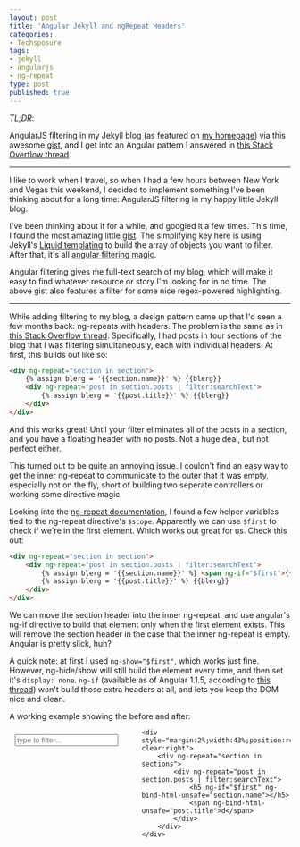 ```yaml
---
layout: post
title: 'Angular Jekyll and ngRepeat Headers'
categories:
- Techsposure
tags:
- jekyll
- angularjs
- ng-repeat
type: post
published: true
---
```


*TL;DR*:

AngularJS filtering in my Jekyll blog (as featured on [my homepage](/)) via this awesome [gist](https://gist.github.com/RainerAtSpirit/3076150), and I get into an Angular pattern I answered in [this Stack Overflow thread](http://stackoverflow.com/questions/17652665/angularjs-hide-parent-element-if-children-loop-is-empty-filtered).

***

I like to work when I travel,
so when I had a few hours between New York and Vegas this weekend,
I decided to implement something I've been thinking about for a long time:
AngularJS filtering in my happy little Jekyll blog.

I've been thinking about it for a while,
and googled it a few times.
This time, I found the most amazing little [gist](https://gist.github.com/RainerAtSpirit/3076150).
The simplifying key here is using Jekyll's [Liquid templating](http://liquidmarkup.org/)
to build the array of objects you want to filter.
After that, it's all [angular filtering magic](http://docs.angularjs.org/api/ng.filter:filter).

Angular filtering gives me full-text search of my blog,
which will make it easy to find whatever resource or story I'm looking for in no time.
The above gist also features a filter for some nice regex-powered highlighting.

***

While adding filtering to my blog,
a design pattern came up that I'd seen a few months back:
ng-repeats with headers. 
The problem is the same as in [this Stack Overflow thread](http://stackoverflow.com/questions/17652665/angularjs-hide-parent-element-if-children-loop-is-empty-filtered).
Specifically, I had posts in four sections of the blog that I was filtering simultaneously,
each with individual headers. 
At first, this builds out like so:

```html
<div ng-repeat="section in section">
	{% assign blerg = '{{section.name}}' %} {{blerg}}
	<div ng-repeat="post in section.posts | filter:searchText">
		{% assign blerg = '{{post.title}}' %} {{blerg}}
	</div>
</div>
```

And this works great!
Until your filter eliminates all of the posts in a section,
and you have a floating header with no posts. 
Not a huge deal, but not perfect either.

This turned out to be quite an annoying issue.
I couldn't find an easy way to get the inner ng-repeat to communicate to the outer that it was empty,
especially not on the fly,
short of building two seperate controllers or working some directive magic.

Looking into the [ng-repeat documentation](http://docs.angularjs.org/api/ng.directive:ngRepeat),
I found a few helper variables tied to the ng-repeat directive's `$scope`.
Apparently we can use `$first` to check if we're in the first element.
Which works out great for us.
Check this out:

```html
<div ng-repeat="section in section">
	<div ng-repeat="post in section.posts | filter:searchText">
		{% assign blerg = '{{section.name}}' %} <span ng-if="$first">{{blerg}}</span>
		{% assign blerg = '{{post.title}}' %} {{blerg}}
	</div>
</div>
```

We can move the section header into the inner ng-repeat,
and use angular's ng-if directive to build that element only when the first element exists.
This will remove the section header in the case that the inner ng-repeat is empty.
Angular is pretty slick, huh?

A quick note: at first I used `ng-show="$first"`, 
which works just fine.
However, ng-hide/show will still build the element every time, 
and then set it's `display: none`.
`ng-if` (available as of Angular 1.1.5, according to [this thread](http://stackoverflow.com/questions/16777152/angularjs-ng-if-boolean-condition-doesnt-work))
won't build those extra headers at all,
and lets you keep the DOM nice and clean.

A working example showing the before and after:

<script type="text/javascript" src="https://ajax.googleapis.com/ajax/libs/angularjs/1.1.5/angular.min.js"></script>
<script type="text/javascript" src="../js/jekyll-search-controller.js"></script>

<div ng-app="JekyllDemoApp" ng-controller="JekyllDemoCtrl">
	<input type="text" style="margin:10px;float:left" ng-model="searchText" placeholder="type to filter...">
	<div style="margin:2%;width:43%;position:relative;float:left; clear:both">
		<div ng-repeat="section in sections">
			<h5 ng-bind-html-unsafe="section.name"></h5>
			<div ng-repeat="post in section.posts | filter:searchText">
				<span ng-bind-html-unsafe="post.title"></span>
			</div>
		</div>
	</div>

	<div style="margin:2%;width:43%;position:relative;float:right; clear:right">
		<div ng-repeat="section in sections">
			<div ng-repeat="post in section.posts | filter:searchText">
				<h5 ng-if="$first" ng-bind-html-unsafe="section.name"></h5>
				<span ng-bind-html-unsafe="post.title">d</span>
			</div>
		</div>
	</div>
</div>